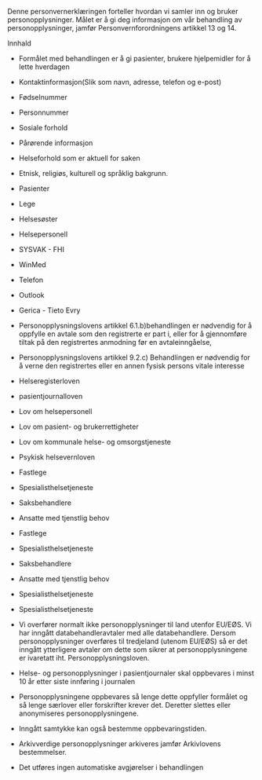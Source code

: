 <!-- title: Hjelpemiddelservice -->


  

Denne personvernerklæringen forteller hvordan vi samler inn og bruker personopplysninger. Målet er å gi deg informasjon om vår behandling av personopplysninger, jamfør Personvernforordningens artikkel 13 og 14.

  

Innhald

*   Formålet med behandlingen er å gi pasienter, brukere hjelpemidler for å lette hverdagen  
    
*   Kontaktinformasjon(Slik som navn, adresse, telefon og e-post)  
    
*   Fødselnummer  
    
*   Personnummer  
    
*   Sosiale forhold  
    
*   Pårørende informasjon  
    
*   Helseforhold som er aktuell for saken  
    
*   Etnisk, religiøs, kulturell og språklig bakgrunn.  
    
*   Pasienter  
    
*   Lege  
    
*   Helsesøster  
    
*   Helsepersonell  
    
*   SYSVAK - FHI  
    
*   WinMed  
    
*   Telefon  
    
*   Outlook  
    
*   Gerica - Tieto Evry  
    
*   Personopplysningslovens artikkel 6.1.b)behandlingen er nødvendig for å oppfylle en avtale som den registrerte er part i, eller for å gjennomføre tiltak på den registrertes anmodning før en avtaleinngåelse,  
    
*   Personopplysningslovens artikkel 9.2.c) Behandlingen er nødvendig for å verne den registrertes eller en annen fysisk persons vitale interesse  
    
*   Helseregisterloven  
    
*   pasientjournalloven  
    
*   Lov om helsepersonell  
    
*   Lov om pasient- og brukerrettigheter  
    
*   Lov om kommunale helse- og omsorgstjeneste  
    
*   Psykisk helsevernloven  
    
*   Fastlege  
    
*   Spesialisthelsetjeneste  
    
*   Saksbehandlere  
    
*   Ansatte med tjenstlig behov  
    
*   Fastlege  
    
*   Spesialisthelsetjeneste  
    
*   Saksbehandlere  
    
*   Ansatte med tjenstlig behov  
    
*   Spesialisthelsetjeneste  
    
*   Spesialisthelsetjeneste  
    
*   Vi overfører normalt ikke personopplysninger til land utenfor EU/EØS. Vi har inngått databehandleravtaler med alle databehandlere. Dersom personopplysninger overføres til tredjeland (utenom EU/EØS) så er det inngått ytterligere avtaler om dette som sikrer at personopplysningene er ivaretatt iht. Personopplysningsloven.  
    
*   Helse- og personopplysninger i pasientjournaler skal oppbevares i minst 10 år etter siste innføring i journalen  
    
*   Personopplysningene oppbevares så lenge dette oppfyller formålet og så lenge særlover eller forskrifter krever det. Deretter slettes eller anonymiseres personopplysningene.  
    
*   Inngått samtykke kan også bestemme oppbevaringstiden.  
    
*   Arkivverdige personopplysninger arkiveres jamfør Arkivlovens bestemmelser.  
    
*   Det utføres ingen automatiske avgjørelser i behandlingen